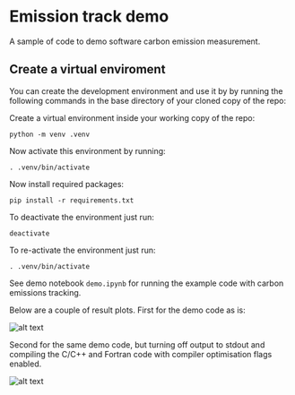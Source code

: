 # Emission track demo
A sample of code to demo software carbon emission measurement.

## Create a virtual enviroment

You can create the development environment and use it by by running the following commands in the base directory of your cloned copy of the repo:

Create a virtual environment inside your working copy of the repo:
```
python -m venv .venv
```

Now activate this environment by running:
```
. .venv/bin/activate
```

Now install required packages:
```
pip install -r requirements.txt
```

To deactivate the environment just run:
```
deactivate
```

To re-activate the environment just run:
```
. .venv/bin/activate
```

See demo notebook `demo.ipynb` for running the example code with carbon emissions tracking.

Below are a couple of result plots. First for the demo code as is:

![alt text](https://github.com/ricky-lv426/emissions-tracking-demo/plots/emissions.png)

Second for the same demo code, but turning off output to stdout and compiling the C/C++ and Fortran code with compiler optimisation flags enabled. 

![alt text](https://github.com/ricky-lv426/emissions-tracking-demo/plots/emissions_no_print_optimised.png)
